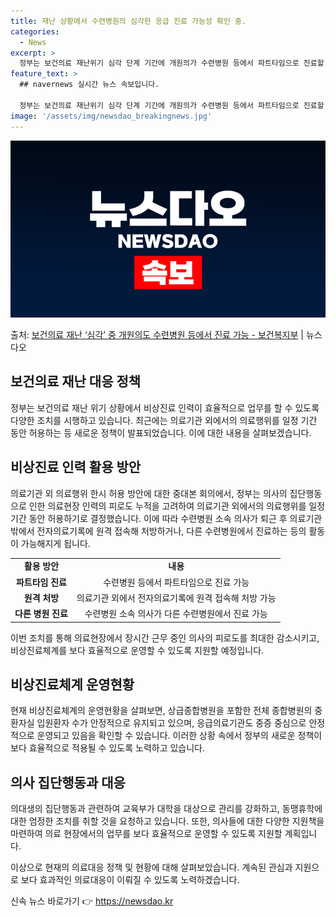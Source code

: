 ```yaml
---
title: 재난 상황에서 수련병원의 심각한 응급 진료 가능성 확인 중.
categories:
  - News
excerpt: >
  정부는 보건의료 재난위기 심각 단계 기간에 개원의가 수련병원 등에서 파트타임으로 진료할 수 있도록 허용한다고…
feature_text: >
  ## navernews 실시간 뉴스 속보입니다.

  정부는 보건의료 재난위기 심각 단계 기간에 개원의가 수련병원 등에서 파트타임으로 진료할 수 있도록 허용한다고…
image: '/assets/img/newsdao_breakingnews.jpg'
---
```


![뉴스다오 속보](/assets/img/newsdao_breakingnews.jpg)

<p>출처: <a href="https://newsdao.kr/3414" rel="dofollow">보건의료 재난 ‘심각’ 중 개원의도 수련병원 등에서 진료 가능 - 보건복지부</a> | 뉴스다오</p>

<h2 data-ke-size="size26">보건의료 재난 대응 정책</h2>
<p data-ke-size="size16">정부는 보건의료 재난 위기 상황에서 비상진료 인력이 효율적으로 업무를 할 수 있도록 다양한 조치를 시행하고 있습니다. 최근에는 의료기관 외에서의 의료행위를 일정 기간 동안 허용하는 등 새로운 정책이 발표되었습니다. 이에 대한 내용을 살펴보겠습니다.</p>

<h2 data-ke-size="size24">비상진료 인력 활용 방안</h2>
<p data-ke-size="size16">의료기관 외 의료행위 한시 허용 방안에 대한 중대본 회의에서, 정부는 의사의 집단행동으로 인한 의료현장 인력의 피로도 누적을 고려하여 의료기관 외에서의 의료행위를 일정 기간 동안 허용하기로 결정했습니다. 이에 따라 수련병원 소속 의사가 퇴근 후 의료기관 밖에서 전자의료기록에 원격 접속해 처방하거나, 다른 수련병원에서 진료하는 등의 활동이 가능해지게 됩니다.</p>
<table>
	<tr>
		<td style="text-align: center; height: 17px;"><b>활용 방안</b></td>
		<td style="text-align: center; height: 17px;"><b>내용</b></td>
	</tr>
	<tr>
		<td style="text-align: center; height: 17px;"><b>파트타임 진료</b></td>
		<td style="text-align: center; height: 17px;">수련병원 등에서 파트타임으로 진료 가능</td>
	</tr>
	<tr>
		<td style="text-align: center; height: 17px;"><b>원격 처방</b></td>
		<td style="text-align: center; height: 17px;">의료기관 외에서 전자의료기록에 원격 접속해 처방 가능</td>
	</tr>
	<tr>
		<td style="text-align: center; height: 17px;"><b>다른 병원 진료</b></td>
		<td style="text-align: center; height: 17px;">수련병원 소속 의사가 다른 수련병원에서 진료 가능</td>
	</tr>
</table>
<p data-ke-size="size16">이번 조치를 통해 의료현장에서 장시간 근무 중인 의사의 피로도를 최대한 감소시키고, 비상진료체계를 보다 효율적으로 운영할 수 있도록 지원할 예정입니다.</p>

<h2 data-ke-size="size24">비상진료체계 운영현황</h2>
<p data-ke-size="size16">현재 비상진료체계의 운영현황을 살펴보면, 상급종합병원을 포함한 전체 종합병원의 중환자실 입원환자 수가 안정적으로 유지되고 있으며, 응급의료기관도 중증 중심으로 안정적으로 운영되고 있음을 확인할 수 있습니다. 이러한 상황 속에서 정부의 새로운 정책이 보다 효율적으로 적용될 수 있도록 노력하고 있습니다.</p>

<h2 data-ke-size="size24">의사 집단행동과 대응</h2>
<p data-ke-size="size16">의대생의 집단행동과 관련하여 교육부가 대학을 대상으로 관리를 강화하고, 동맹휴학에 대한 엄정한 조치를 취할 것을 요청하고 있습니다. 또한, 의사들에 대한 다양한 지원책을 마련하여 의료 현장에서의 업무를 보다 효율적으로 운영할 수 있도록 지원할 계획입니다.</p>
<p data-ke-size="size16">이상으로 현재의 의료대응 정책 및 현황에 대해 살펴보았습니다. 계속된 관심과 지원으로 보다 효과적인 의료대응이 이뤄질 수 있도록 노력하겠습니다.</p> 

신속 뉴스 바로가기 👉 <a href="https://newsdao.kr" rel="dofollow">https://newsdao.kr</a>


